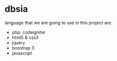 # dbsia

language that we are going to use in this project are:

* php: codeigniter
* html5 & css3
* jquery
* boostrap 3
* javascript
